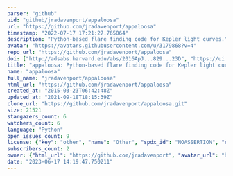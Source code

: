 ```yaml
---
parser: "github"
uid: "github/jradavenport/appaloosa"
url: "https://github.com/jradavenport/appaloosa"
timestamp: "2022-07-17 17:21:27.765064"
description: "Python-based flare finding code for Kepler light curves."
avatar: "https://avatars.githubusercontent.com/u/3179868?v=4"
repo_url: "https://github.com/jradavenport/appaloosa"
doi: ["http://adsabs.harvard.edu/abs/2016ApJ...829...23D", "https://ui.adsabs.harvard.edu/abs/2016ascl.soft08003D/abstract"]
title: "appaloosa: Python-based flare finding code for Kepler light curves"
name: "appaloosa"
full_name: "jradavenport/appaloosa"
html_url: "https://github.com/jradavenport/appaloosa"
created_at: "2015-03-23T06:42:48Z"
updated_at: "2021-09-18T18:15:39Z"
clone_url: "https://github.com/jradavenport/appaloosa.git"
size: 21521
stargazers_count: 6
watchers_count: 6
language: "Python"
open_issues_count: 9
license: {"key": "other", "name": "Other", "spdx_id": "NOASSERTION", "url": null, "node_id": "MDc6TGljZW5zZTA="}
subscribers_count: 2
owner: {"html_url": "https://github.com/jradavenport", "avatar_url": "https://avatars.githubusercontent.com/u/3179868?v=4", "login": "jradavenport", "type": "User"}
date: "2023-06-17 14:19:47.750211"
---
```

